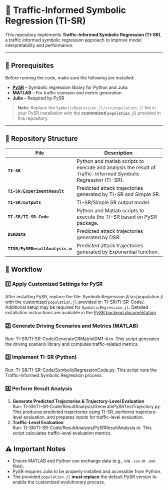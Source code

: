 # 🚦 Traffic-Informed Symbolic Regression (TI-SR)

This repository implements **Traffic-Informed Symbolic Regression (TI-SR)**, a traffic informed symbolic regression approach to improve model interpretability and performance.  

---

## 📌 Prerequisites

Before running the code, make sure the following are installed:

- **[PySR](https://github.com/MilesCranmer/PySR)** – Symbolic regression library for Python and Julia  
- **MATLAB** – For traffic scenario and metric generation  
- **Julia** – Required by PySR  

> **Note:** Replace the `SymbolicRegression.jl/src/population.jl` file in your PySR installation with the **customized `population.jl`** provided in this repository.

---

## 📂 Repository Structure

| File | Description |
|------|-------------|
| **`TI-SR`** | Python and matlab scripts to execute and analysis the result of Traffic-Informed Symbolic Regression (TI-SR). |
| **`TI-SR/ExperimentResult`** | Predicted attack trajectories generated by TI-SR and Simple SR. |
| **`TI-SR/outputs`** | TI-SR/Simple SR output model. |
| **`TI-SR/TI-SR-Code`** | Python and Matlab scripts to execute the TI-SR based on PySR package. |
| **`DSRData`** | Predicted attack trajectories generated by DSR. |
| **`TISR/PySRResultAnalysis.m`** | Predicted attack trajectories generated by Exponential function. |

## 🔄 Workflow
### **1️⃣ Apply Customized Settings for PySR**  
After installing PySR, replace the file:  SymbolicRegression.jl/src/population.jl with the customized `population.jl` provided in: TI-SR/TI-SR-Code/.
Additional setup may be required for `SymbolicRegression.jl`. Detailed installation instructions are available in the [PySR backend documentation](https://ai.damtp.cam.ac.uk/pysr/backend/).

### **2️⃣ Generate Driving Scenarios and Metrics (MATLAB)**  
Run: TI-SR/TI-SR-Code/GenerateCRMatrixIDM1-4.m.
This script generates the driving scenario library and computes traffic-related metrics.

### **3️⃣ Implement TI-SR (Python)**  
Run: TI-SR/TI-SR-Code/SymbolicRegressionCode.py.
This script runs the Traffic-Informed Symbolic Regression process.

### **4️⃣ Perform Result Analysis**  
1. **Generate Predicted Trajectories & Trajectory-Level Evaluation**  
Run:  TI-SR/TI-SR-Code/ResultAnalysis/GeneratePySRTestTrajectory.py.
This produces predicted trajectories using TI-SR, performs trajectory-level evaluation, and prepares inputs for traffic-level evaluation.  
2. **Traffic-Level Evaluation**  
Run:  TI-SR/TI-SR-Code/ResultAnalysis/PySRResultAnalysis.m.
This script calculates traffic-level evaluation metrics.

## ⚠️ Important Notes
- Ensure MATLAB and Python can exchange data (e.g., via `.csv` or `.mat` files).  
- PySR requires Julia to be properly installed and accessible from Python.  
- The provided `population.jl` **must replace** the default PySR version to enable the customized evolutionary process.  
